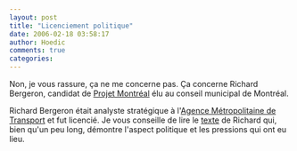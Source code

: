 ```yaml
---
layout: post
title: "Licenciement politique"
date: 2006-02-18 03:58:17
author: Hoedic
comments: true
categories: 
---
```



Non, je vous rassure, ça ne me concerne pas. Ça concerne Richard Bergeron, candidat de [Projet Montréal](http://www.projetmontreal.org/) élu au conseil municipal de Montréal.

Richard Bergeron était analyste stratégique à l'[Agence Métropolitaine de Transport](http://www.amt.qc.ca/) et fut licencié. Je vous conseille de lire le [texte](http://www.projetmontreal.org/communiques/communiques.php?id=101) de Richard qui, bien qu'un peu long, démontre l'aspect politique et les pressions qui ont eu lieu.